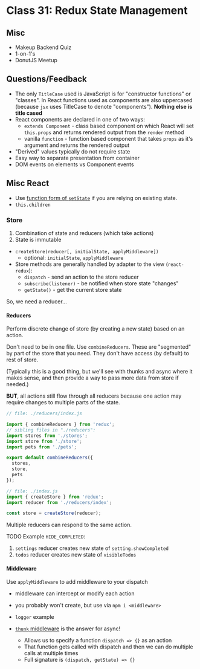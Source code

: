 Class 31: Redux State Management
===

## Misc
* Makeup Backend Quiz
* 1-on-1's
* DonutJS Meetup

## Questions/Feedback
* The only `TitleCase` used is JavaScript is for "constructor functions" or "classes". In React functions used as components are also uppercased (because `jsx` uses TitleCase to denote "components"). **Nothing else is title cased** 
* React components are declared in one of two ways:
    * `extends Component` - class based component on which React will set `this.props` and returns rendered output from the `render` method
    * vanilla `function` - function based component that takes `props` as 
    it's argument and returns the rendered output
* "Derived" values typically do not require state
* Easy way to separate presentation from container
* DOM events on elements vs Component events

## Misc React

* Use [function form of `setState`](https://facebook.github.io/react/docs/state-and-lifecycle.html#state-updates-may-be-asynchronous) if you are relying on existing state.
* `this.children`

### Store

1. Combination of state and reducers (which take actions)
1. State is immutable

* `createStore(reducer[, initialState, applyMiddleware])`
    * optional: `initialState`, `applyMiddleware`
* Store methods are generally handled by adapter to the view (`react-redux`):
    * `dispatch` - send an action to the store reducer
    * `subscribe(listener)` - be notified when store state "changes"
    * `getState()` - get the current store state

So, we need a reducer...

#### Reducers

Perform discrete change of store (by creating a new state) based on an action. 

Don't need to be in one file. Use `combineReducers`. These are "segmented" by part of the
store that you need. They don't have access (by default) to rest of store. 

(Typically this is a good thing, but we'll see with thunks and async where it makes sense, and then provide a way to pass more data from store if needed.)

**BUT**, all actions still flow through all reducers because one action may require changes to multiple parts of the state.

```js
// file: ./reducers/index.js

import { combineReducers } from 'redux';
// sibling files in "./reducers":
import stores from './stores';
import store from './store';
import pets from './pets';

export default combineReducers({
  stores,
  store,
  pets
});

// file: ./index.js
import { createStore } from 'redux';
import reducer from './reducers/index';

const store = createStore(reducer);

```

Multiple reducers can respond to the same action. 

TODO Example `HIDE_COMPLETED`:
1. `settings` reducer creates new state of `setting.showCompleted`
1. `todos` reducer creates new state of `visibleTodos`

#### Middleware

Use `applyMiddleware` to add middleware to your dispatch

* middleware can intercept or modify each action
* you probably won't create, but use via `npm i <middleware>`

* `logger` example
* [`thunk` middleware](https://github.com/gaearon/redux-thunk) is the answer for async!
    * Allows us to specify a function `dispatch => {}` as an action
    * That function gets called with dispatch and then we can do 
    multiple calls at multiple times
    * Full signature is `(dispatch, getState) => {}`




